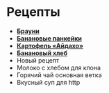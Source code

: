 # Рецепты

- [**Брауни**](brownie.md)
- [**Банановые панкейки**](banana_pancackes.md)
- [**Картофель «Айдахо»**](aidahoe_potatoes.md )
- [**Банановый хлеб**](banana_bread.md)
- Новый рецепт
- Молоко с хлебом для клона
- Горячий чай основная ветка
- Вкусный суп для http
